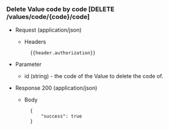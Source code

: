### Delete Value code by code [DELETE /values/code/{code}/code]

+ Request (application/json)
    + Headers
    
            {{header.authorization}}

+ Parameter
    + id (string) - the code of the Value to delete the code of.

+ Response 200 (application/json)

    + Body

            {
                "success": true
            }
